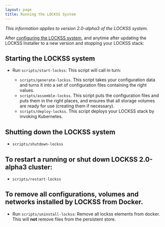 ```yaml
---
layout: page
title: Running the LOCKSS System
---
```


*This information applies to version 2.0-alpha3 of the LOCKSS system.*

After [configuring the LOCKSS system](configuring), and anytime after updating the LOCKSS Installer to a new version and stopping your LOCKSS stack:

## Starting the LOCKSS system

* Run `scripts/start-lockss`: This script will call in turn:

    *  `scripts/generate-lockss`. This script takes your configuration data and turns it into a set of configuration files containing the right values.
    *  `scripts/assemble-lockss`. This script puts the configuration files and puts them in the right places, and ensures that all storage volumes are ready for use (creating them if necessary).
    *  `scripts/deploy-lockss`. This script deploys your LOCKSS stack by invoking Kubernetes.

## Shutting down the LOCKSS system

*  `scripts/shutdown-lockss`

## To restart a running or shut down LOCKSS 2.0-alpha3 cluster:

*  `scripts/restart-lockss`

## To remove all configurations, volumes and networks installed by LOCKSS from Docker.

* Run `scripts/uninstall-lockss`: Remove all lockss elements from docker. This will **not** remove files from the persistent store.
